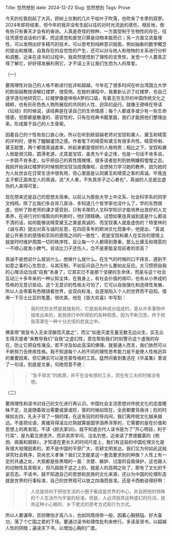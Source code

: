 Title: 忽然想到
date: 2024-12-22
Slug: 忽然想到
Tags: Prose


今天的伦敦刮起了大风，把树上仅剩的几片干枯叶子吹落，也吹来了冬季的寂寥。2024年即将结束，但今年的我并没有生起以往的对时光流逝的感伤，相反地，倒有些只有春天才会有的奋进。人真是奇怪的物种，一方面受制于生物性的存在，往往凭感觉说话和行事，而这感觉和直觉只算是动物本能而已；另一方面又具备理性，可以发明出好多精巧的技术，可以思考到纯粹意识层面，例如抽象的数学概念的提出和推理，自我存在的自觉性的产生，还可以对与他人和他物的关系进行分析和调整。近来在读书的过程中，我突然感悟到了理性的宝贵性，发觉一个人要真正得了解它，好好得发展利用它，才不误上天让我们生而为人的厚爱。

（一）

要用理性对自己的人格不断进行批评和超越。今年花了很多时间在听台湾国立大学的欧丽娟教授讲解红楼梦，很受用。在她的课程中，我重新认识了红楼梦，也自己逐字逐句地研究它。红楼梦像是哆啦A梦的口袋，有着无穷无尽的中国传统文化之精粹，也有形形色色人物所展现的共同的人性、迥异的品行。就像王德峰在导读《坛经》的时候说，读经典是在读自己的生命情感；每个人都或多或少有一些生命情感，但那都是散漫的、感官性的，只有在经典书籍里面，我们才能把他们整理出来，形成属于自己的人生骨架。

因着自己的个性有些口直心快，所以在听到欧丽娟老师对宝钗和袭人、黛玉和晴雯的评判时，便有了醍醐灌顶之感。作者笔下的晴雯和黛玉有很多共性，晴雯伶俐、黛玉聪慧，两个都很真诚直率，听起来都是很好的人格特质；相比之下，宝钗和袭人倒是很沉稳，圆滑老道，尤其是宝钗，虽贵为千金之体，也是一句话不肯多说，一步路不肯多走，似乎把自己的真性情掩埋，很多读者批判到她稍嫌假惺惺之态。我刚开始读红楼梦的时候倒把宝钗当成偶像啦，会想努力学习她的教养，因为她的为人处世会在日常生活中很有用，但心里面是认同黛玉和晴雯之辈的真诚，毕竟连孟子都正面肯定人的真诚，说“大人者，不失其赤子之心者也”，真诚的人总是比虚伪的人来得可爱。

现在想来还是自己的思想太简单。以前认为那些大学上中文系、社会科学系的同学文绉绉，除了比我们多会背几首诗、多知道几个哲学家也没什么了，学的东西很虚，但听了欧老师的课才感受到，只有丰厚的人文科学知识才能培养出良好的人文素养，在进行对价值取向的判断时，他们很精确。试想如果连真诚到底是什么都说不清的话，如何能够说晴雯黛玉之类是真诚的、而宝钗袭人就是虚伪的？特里林的《诚与真》提出对真与诚的反思，在四百多年的欧洲文化现象中，他提出，“真诚是公开表示的感情和实际的感情之间的一致性”，若是宝钗和袭人在实际的感情上就是时时维护周围一切的秩序性，且让每一个人都得到尊重，那么比黛玉和晴雯的一不顺心就发小脾气，说话比刀子还伤人，岂不是更能呈现前者的崇高？

真诚不是想说什么就说什么，想做什么就什么。在生气的时候的口不择言，遇到不如意之事的心生怨忿，与其压制，不如反问自己为什么要如此反应。太习惯把自我的心理活动当成“自我”本身了，它其实已不是那个坚硬的生命体，而是与这个社会互动三十多年来的一种认知主体，在我身上，有社会价值的烙印，也有从小养成的性格的无意识驱动。这个无意识的性格太可怕了，它可以自我强化和选择性发展，所以人会带着有色眼镜看世界，会双向标准，会逐渐陷入个人的世界而不自知。借用一下莎士比亚的笔墨，很优美，他在《皆大欢喜》中写到：
>> 我的忧愁全然是我独有的，它是由各种成分组成的，是从许多事物中提炼出来的，是我旅行中所得到的各种观感，因为不断沉思，终于把我笼罩在一种十分古怪的悲哀之中。

佛家用”我皆令入无余涅槃而灭度之“，而又”如是灭度无量无数无边众生，实无众生得灭度者“来教导我们”自我“之虚幻性，意在帮助我们时刻警示这个虚我的存在，防止它把自性淹没。若不涉及如此高深的佛理，就普通人而言，我们依然可以不断努力去修炼性格。我不知道每个人的不同的理性思考能力是不是使人性格迥异的重要因素，但它确实可以是完善性格的工具。猛然间看到鲁迅在《华盖集》里说了一句话，到底是文豪，句绝而意不绝：

>>  “急不择言”的病源，并不在没有想的工夫，而在有工夫的时候没有想。

（二）

要用理性和读书对自己的文化进行再认识。中国社会主流思想对传统文化的态度暧昧不定，总是随着政治需要或褒或贬，褒的时候如现在，全民都要背唐诗；贬的时候如五四，孔夫子背了一锅的煤，在这有目的的导向间，我们离传统文化越来越远。不是把论语、离骚背得滚瓜烂熟就算是国学涵养浑厚的，它需要的是在价值和思想上的再发现。不读《颜氏家训》，就不知道古代人读书是为了”开心明目，利于行耳“，是为着见贤思齐，而非卖弄学问、沽名钓誉。近来读了贾德戴蒙的《枪炮、病菌和钢铁》，才知道在更长久的时间尺度上，我们有这般的中国伦理文化是有很大地理因素的，若不是中国的平原广大，农耕文明发达，我们又为何如此这般讲究社会秩序，崇尚忠义孝悌？我们又怎能拿这一套去要求别的种族？人性上有一定的共通之处，大抵都是些黑暗的一面：贪婪、嫉妒、过度的自我保护，这也跟人的动物性及其相关，但凡超脱于这之上的，就是人的高明之处了，那有了文化的千姿百态。不读书，就不知道自己的思想和民族的文化来源，还以为中国的伦理形态就是世界的行事标准，自己的世界观可以放之四海而皆准。还是卡西勒说得好啊：
>> 人总是倾向于把他生活的小圈子看成是世界的中心，并且把他的特殊的个人生活作为宇宙的标准。但是，人必须放弃这种虚幻的托词，放弃这种小心眼的、乡下佬式的思考方式和行为方式。

所以人要谦卑，否则哪怕才高八斗，也如同隋炀帝一般，因着心胸狭隘、好大喜功，落了个亡国之君的下场。要通过读书和理性批判来修行，多读圣贤书，以超越人性的阴暗；遍读天下书，以增加心胸的广度。

